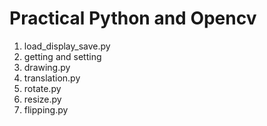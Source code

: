 # Practical Python and Opencv
1.  load_display_save.py
2.  getting and setting
3.  drawing.py
4.  translation.py
5.  rotate.py
6.  resize.py
7.  flipping.py
